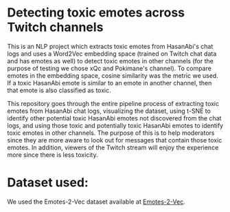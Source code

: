 # Detecting toxic emotes across Twitch channels
This is an NLP project which extracts toxic emotes from HasanAbi's chat logs and uses a Word2Vec embedding space (trained on Twitch chat data and has emotes as well) to detect toxic emotes in other channels (for the purpose of testing we chose xQc and Pokimane's channel).
To compare emotes in the embedding space, cosine similarity was the metric we used. If a toxic HasanAbi emote is similar to an emote in another channel, then that emote is also classified as toxic.

This repository goes through the entire pipeline process of extracting toxic emotes from HasanAbi chat logs, visualizing the dataset, using t-SNE to identify other potential toxic HasanAbi emotes not discovered from the chat logs, and using those toxic and potentially toxic HasanAbi emotes to identify toxic emotes in other channels. The purpose of this is to help moderators since they are more aware to look out for messages that contain those toxic emotes. In addition, viewers of the Twitch stream will enjoy the experience more since there is less toxicity.

# Dataset used:
We used the Emotes-2-Vec dataset available at [Emotes-2-Vec](https://zenodo.org/records/8012284).  
